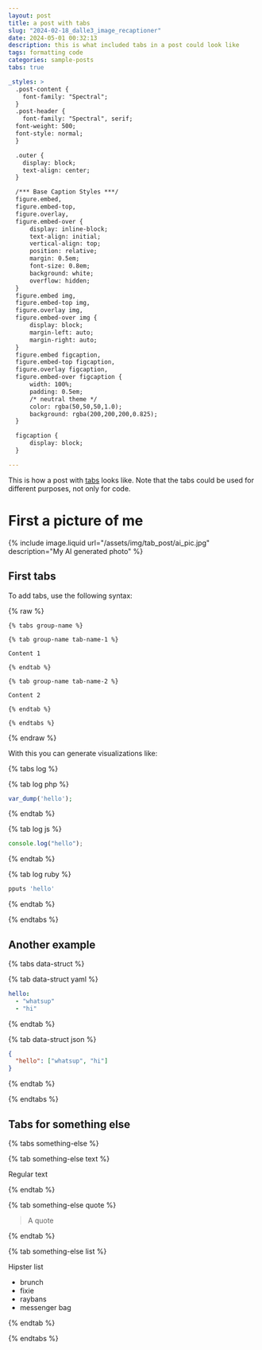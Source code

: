 ```yaml
---
layout: post
title: a post with tabs
slug: "2024-02-18_dalle3_image_recaptioner"
date: 2024-05-01 00:32:13
description: this is what included tabs in a post could look like
tags: formatting code
categories: sample-posts
tabs: true

_styles: >
  .post-content {
    font-family: "Spectral";
  }
  .post-header {
    font-family: "Spectral", serif;
  font-weight: 500;
  font-style: normal;
  }

  .outer {
    display: block;
    text-align: center;
  }

  /*** Base Caption Styles ***/
  figure.embed,
  figure.embed-top,
  figure.overlay,
  figure.embed-over {
      display: inline-block;
      text-align: initial;
      vertical-align: top;
      position: relative;
      margin: 0.5em;
      font-size: 0.8em;
      background: white;
      overflow: hidden;
  }
  figure.embed img,
  figure.embed-top img,
  figure.overlay img,
  figure.embed-over img {
      display: block;
      margin-left: auto;
      margin-right: auto;
  }
  figure.embed figcaption,
  figure.embed-top figcaption,
  figure.overlay figcaption,
  figure.embed-over figcaption {
      width: 100%;
      padding: 0.5em;
      /* neutral theme */
      color: rgba(50,50,50,1.0);
      background: rgba(200,200,200,0.825);
  }

  figcaption {
      display: block;
  }

---
```


This is how a post with [tabs](https://github.com/Ovski4/jekyll-tabs) looks like. Note that the tabs could be used for different purposes, not only for code.

# First a picture of me

{% include image.liquid url="/assets/img/tab_post/ai_pic.jpg" description="My AI generated photo" %}

## First tabs

To add tabs, use the following syntax:

{% raw %}

```liquid
{% tabs group-name %}

{% tab group-name tab-name-1 %}

Content 1

{% endtab %}

{% tab group-name tab-name-2 %}

Content 2

{% endtab %}

{% endtabs %}
```

{% endraw %}

With this you can generate visualizations like:

{% tabs log %}

{% tab log php %}

```php
var_dump('hello');
```

{% endtab %}

{% tab log js %}

```javascript
console.log("hello");
```

{% endtab %}

{% tab log ruby %}

```javascript
pputs 'hello'
```

{% endtab %}

{% endtabs %}

## Another example

{% tabs data-struct %}

{% tab data-struct yaml %}

```yaml
hello:
  - "whatsup"
  - "hi"
```

{% endtab %}

{% tab data-struct json %}

```json
{
  "hello": ["whatsup", "hi"]
}
```

{% endtab %}

{% endtabs %}

## Tabs for something else

{% tabs something-else %}

{% tab something-else text %}

Regular text

{% endtab %}

{% tab something-else quote %}

> A quote

{% endtab %}

{% tab something-else list %}

Hipster list

- brunch
- fixie
- raybans
- messenger bag

{% endtab %}

{% endtabs %}
